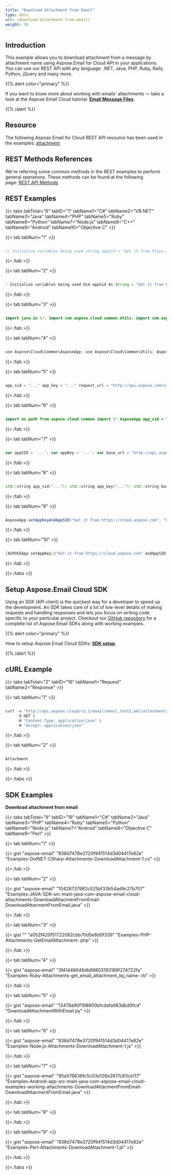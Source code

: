 ```yaml
---
title: "Download Attachment from Email"
type: docs
url: /download-attachment-from-email/
weight: 10
---
```


## **Introduction**
This example allows you to download attachment from a message by attachment name using Aspose.Email for Cloud API in your applications. You can use our REST API with any language: .NET, Java, PHP, Ruby, Rails, Python, jQuery and many more.



{{% alert color="primary" %}} 

If you want to know more about working with emails’ attachments — take a look at the Aspose Email Cloud tutorial: [**Email Message Files**](/emailcloud/email-message-files/).

{{% /alert %}} 
## **Resource**
The following Aspose.Email for Cloud REST API resource has been used in the examples: [attachment](https://apireference.aspose.cloud/email/#/Email/GetEmailAttachment)
## **REST Methods References**
We're referring some common methods in the REST examples to perform general operations. These methods can be found at the following page: [REST API Methods](https://apireference.aspose.cloud/email)
## **REST Examples**

{{< tabs tabTotal="6" tabID="1" tabName1="C#" tabName2="VB.NET" tabName3="Java" tabName4="PHP" tabName5="Ruby" tabName6="Python" tabName7="Node.js" tabName8="C++"  tabName9="Android" tabName10="Objective C" >}}

{{< tab tabNum="1" >}}

```java

// Initialize variables being used string appSid = "Get it from https://cloud.aspose.com"; string appKey = "Get it from https://cloud.aspose.com"; string name = "email-sample.eml"; string attachName = "barcode-sample.png"; string folder = "Email"; string outPath = "c:\\email-attach-out.png"; string storage = string.Empty; // Build URI to perform request string apiUrl = string.Format(@"email/{0}/attachments/{1}?storage={2}&folder={3}", name, attachName, storage, folder); // Get response stream and write it to local disk path using (Stream responseStream = ServiceController.GetStream(apiUrl, appSid, appKey)) using (Stream file = File.OpenWrite(outPath)) { ServiceController.CopyStream(responseStream, file); }

```
{{< /tab >}}

{{< tab tabNum="2" >}}
```java

' Initialize variables being used Dim appSid As String = "Get it from https://cloud.aspose.com" Dim appKey As String = "Get it from https://cloud.aspose.com" Dim name As String = "email-sample.eml" Dim attachName As String = "barcode-sample.png" Dim folder As String = "Email" Dim outPath As String = "c:\email-attach-out.png" Dim storage As String = String.Empty ' Build URI to perform request Dim apiUrl As String = String.Format("email/{0}/attachments/{1}?storage={2}&folder={3}", name, attachName, storage, folder) ' Get response stream and write it to local disk path Using responseStream As Stream = ServiceController.GetStream(apiUrl, appSid, appKey) Using file As Stream = File.OpenWrite(outPath) ServiceController.CopyStream(responseStream, file) End Using End Using

```
{{< /tab >}}

{{< tab tabNum="3" >}}
```java

import java.io.\*; import com.aspose.cloud.common.Utils; import com.aspose.cloud.storage.Folder; String appSID = "..."; String appKey = "..."; String method = "GET"; String requestUrl = "http://api.aspose.com/v1.1/email/Sample1.eml/attachments/attachment.txt"; String outputFile = "attachment.txt"; String outputFilePath = new File(System.getProperty("user.dir"), outputFile).getPath(); String signedUrl = Utils.Sign(requestUrl, appKey, appSID); InputStream responseStream = Utils.ProcessCommand(signedUrl, method); Folder.SaveStreamToFile(outputFilePath, responseStream); responseStream.close(); System.out.println("File saved: " + outputFilePath);

```
{{< /tab >}}

{{< tab tabNum="4" >}}
```java

use Aspose\Cloud\Common\AsposeApp; use Aspose\Cloud\Common\Utils; AsposeApp::$appSID = "..."; AsposeApp::$appKey = "..."; $method = "GET"; $base_url = "http://api.aspose.com/v1.1"; $request_url = "$base_url/email/Sample1.eml/attachments/attachment.txt"; $output_file = getcwd() . "/attachment.txt"; $signed_url = Utils::sign($request_url); $response = Utils::processCommand($signed_url, $method, "", ""); file_put_contents($output_file, $response); echo "File saved: $output_file\n";

```
{{< /tab >}}

{{< tab tabNum="5" >}}
```java

app_sid = "..." app_key = "..." request_url = "http://api.aspose.com/v1.1/email/Sample1.eml/attachments/attachment.txt" output_file = File.join(Dir.pwd, "attachment.txt") Aspose::Cloud::Common::AsposeApp.new(app_sid, app_key) signed_url = Aspose::Cloud::Common::Utils.sign(request_url) response = RestClient.get(signed_url) File.open(output_file, "wb") { |file| file.write(response) } puts "File saved: #{output_file}"

```
{{< /tab >}}

{{< tab tabNum="6" >}}
```java

import os.path from aspose.cloud.common import \* AsposeApp.app_sid = "..." AsposeApp.app_key = "..." method = "GET" request_url = "http://api.aspose.com/v1.1/email/Sample1.eml/attachments/attachment.txt" output_file = "attachment.txt" output_file_path = os.path.join(os.getcwd(), output_file) signed_url = Utils.sign(Utils(), request_url) response = Utils.process_command(Utils(), signed_url, method, "", "") Utils.save_file(Utils(), response, output_file_path) print "File saved:", output_file_path

```
{{< /tab >}}

{{< tab tabNum="7" >}}

```javascript

var appSID = '...'; var appKey = '...'; var base_url = 'http://api.aspose.com/v1.1/'; var fs = require('fs'); var method = 'GET'; var request_url = base_url + 'email/Sample1.eml/attachments/attachment.txt'; var output_file = 'attachment.txt'; ProcessCommandContent( method, Sign(request_url, appSID, appKey), null, function(buffer) { fs.writeFileSync(output_file, buffer); } );

```
{{< /tab >}}

{{< tab tabNum="8" >}}
```cpp

std::string app_sid("..."); std::string app_key("..."); std::string base_url("http://api.aspose.com/v1.1/"); std::string method = "GET"; std::string request_url = base_url + "email/Sample1.eml/attachments/attachment.txt"; std::string signed_url = sign(request_url, app_sid, app_key); std::string output_file = "attachment.txt"; std::ofstream output_fstream; output_fstream.open(output_file, std::ofstream::binary); process_command(method, signed_url, output_fstream); output_fstream.close(); std::cout << "File saved: " << output_file << std::endl;

```
{{< /tab >}}

{{< tab tabNum="9" >}}
```java

AsposeApp.setAppKeyAndAppSID("Get it from https://cloud.aspose.com", "Get it from https://cloud.aspose.com") AsposeApp.setBaseProductURI("http://api.aspose.com/v1.1"); String EMAIL_URI = AsposeApp.BASE_PRODUCT_URI + "/email/"; //build URL String strURL = EMAIL_URI + Uri.encode("Message.msg") + "/attachments/" + Uri.encode("License.txt"); //sign URL String signedURL = Utils.sign(strURL); InputStream responseStream = Utils.processCommand(signedURL, "GET"); //Save attachment on Disk String localAttachmentPath = Utils.saveStreamToFile(responseStream, "License.txt");

```
{{< /tab >}}

{{< tab tabNum="10" >}}
```java

[ASPOSEApp setAppKey:@"Get it from https://cloud.aspose.com" andAppSID:@"Get it from https://cloud.aspose.com"]; [ASPOSEProduct setBaseProductUri:@"http://api.aspose.com/v1.1"]; NSString \*EMAIL_URI = [[ASPOSEProduct baseProductUri] stringByAppendingString:@"/email/"]; NSString \*fileName = @"Self Assessment.eml"; NSString \*attachmentName = @"License.txt"; //build URL NSString \*strURL = [NSString stringWithFormat:@"%@%@/attachments/%@", EMAIL_URI, [fileName stringByAddingPercentEscapesUsingEncoding:NSUTF8StringEncoding], [attachmentName stringByAddingPercentEscapesUsingEncoding:NSUTF8StringEncoding]]; //sign URL NSString \*signedURL = [ASPOSEUtils sign:strURL]; NSData \*responseData = [ASPOSEUtils processCommand:signedURL httpMethod:@"GET"]; //Parsing JSON if(responseData) { NSError \*error; emailAttachmentResponse = [[ASPOSEEmailAttachmentResponse alloc] initWithData:responseData error:&error]; if(emailAttachmentResponse == nil) { //Save file on Disk emailAttachmentResponse = [[ASPOSEEmailAttachmentResponse alloc] init]; emailAttachmentResponse.localFilePath = [ASPOSEFolder saveFile:responseData withName:@"License.txt"]; } }

```
{{< /tab >}}

{{< /tabs >}}

## **Setup Aspose.Email Cloud SDK**
Using an SDK (API client) is the quickest way for a developer to speed up the development. An SDK takes care of a lot of low-level details of making requests and handling responses and lets you focus on writing code specific to your particular project. Checkout our [GitHub repository](https://github.com/aspose-email-cloud) for a complete list of Aspose.Email SDKs along with working examples.

{{% alert color="primary" %}} 

How to setup Aspose.Email Cloud SDKs: [**SDK setup**](/emailcloud/sdk-setup/).

{{% /alert %}}
## **cURL Example**
{{< tabs tabTotal="2" tabID="16" tabName1="Request" tabName2="Response" >}}

{{< tab tabNum="1" >}}

```java

curl -v "http://api.aspose.cloud/v1.1/email/email_test2.eml/attachments/README.TXT?appSID=XXXX&signature=XXXX" \
     -X GET \
     -H "Content-Type: application/json" \
     -H "Accept: application/json"

```

{{< /tab >}}

{{< tab tabNum="2" >}}

```java

Attachment

```

{{< /tab >}}

{{< /tabs >}}
## **SDK Examples**
**Download attachment from email**

{{< tabs tabTotal="9" tabID="19" tabName1="C#" tabName2="Java" tabName3="PHP" tabName4="Ruby" tabName5="Python" tabName6="Node.js" tabName7="Android" tabName8="Objective C" tabName9="Perl" >}}

{{< tab tabNum="1" >}}

{{< gist "aspose-email" "838d7478e3720f941514d3d04417e82e" "Examples-DotNET-CSharp-Attachments-DownloadAttachment-1.cs" >}}

{{< /tab >}}

{{< tab tabNum="2" >}}

{{< gist "aspose-email" "10428737982c525bf33b54ad9c27b707" "Examples-JAVA-SDK-src-main-java-com-aspose-email-cloud-attachments-DownloadAttacmentFromEmail-DownloadAttacmentFromEmail.java" >}}

{{< /tab >}}

{{< tab tabNum="3" >}}

{{< gist "" "a052f420f51722082cbb70d5e8d0f339" "Examples-PHP-Attachments-GetEmailAttachment-.php" >}}

{{< /tab >}}

{{< tab tabNum="4" >}}

{{< gist "aspose-email" "3f41448648db89803193189f274722fa" "Examples-Ruby-Attachments-get_email_attachment_by_name-.rb" >}}

{{< /tab >}}

{{< tab tabNum="5" >}}

{{< gist "aspose-email" "13478a90f198800bfcdafa983dbd0fcd" "DownloadAttachmentWithEmail.py" >}}

{{< /tab >}}

{{< tab tabNum="6" >}}

{{< gist "aspose-email" "838d7478e3720f941514d3d04417e82e" "Examples-Node.js-Attachments-DownloadAttachment-1.js" >}}

{{< /tab >}}

{{< tab tabNum="7" >}}

{{< gist "aspose-email" "95a576636fc5c03e126e2617c83ce117" "Examples-Android-app-src-main-java-com-aspose-email-cloud-examples-working-attachments-DownloadAttacmentFromEmail-DownloadAttacmentFromEmail.java" >}}

{{< /tab >}}

{{< tab tabNum="8" >}}

{{< /tab >}}

{{< tab tabNum="9" >}}

{{< gist "aspose-email" "838d7478e3720f941514d3d04417e82e" "Examples-Perl-Attachments-DownloadAttachment-1.pl" >}}

{{< /tab >}}

{{< /tabs >}}
